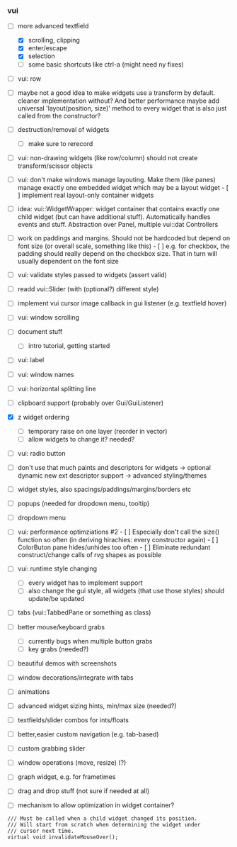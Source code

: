 ### vui

- [ ] more advanced textfield
  - [x] scrolling, clipping
  - [x] enter/escape
  - [x] selection
  - [ ] some basic shortcuts like ctrl-a (might need ny fixes)
- [ ] vui: row
- [ ] maybe not a good idea to make widgets use a transform by default.
      cleaner implementation without? And better performance
	  maybe add universal 'layout(position, size)' method to every widget
	  that is also just called from the constructor?
- [ ] destruction/removal of widgets
	- [ ] make sure to rerecord
- [ ] vui: non-drawing widgets (like row/column) should not create
      transform/scissor objects
- [ ] vui: don't make windows manage layouting. Make them (like panes) manage
      exactly one embedded widget which may be a layout widget
	  - [ ] implement real layout-only container widgets
- [ ] idea: vui::WidgetWrapper: widget container that contains exactly
      one child widget (but can have additional stuff). Automatically
	  handles events and stuff. Abstraction over Panel, multiple vui::dat
	  Controllers
- [ ] work on paddings and margins. Should not be hardcoded but depend
      on font size (or overall scale, something like this)
	  - [ ] e.g. for checkbox, the padding should really depend on the
	        checkbox size. That in turn will usually dependent on the font size
- [ ] vui: validate styles passed to widgets (assert valid)
- [ ] readd vui::Slider (with (optional?) different style)
- [ ] implement vui cursor image callback in gui listener (e.g. textfield hover)
- [ ] vui: window scrolling
- [ ] document stuff
  - [ ] intro tutorial, getting started
- [ ] vui: label
- [ ] vui: window names
- [ ] vui: horizontal splitting line
- [ ] clipboard support (probably over Gui/GuiListener)
- [x] z widget ordering
  - [ ] temporary raise on one layer (reorder in vector)
  - [ ] allow widgets to change it? needed?
- [ ] vui: radio button
- [ ] don't use that much paints and descriptors for widgets
  -> optional dynamic new ext descriptor support
  -> advanced styling/themes
- [ ] widget styles, also spacings/paddings/margins/borders etc
- [ ] popups (needed for dropdown menu, tooltip)
- [ ] dropdown menu
- [ ] vui: performance optimziations #2
      - [ ] Especially don't call the size() function so often (in
	        deriving hirachies: every constructor again)
	  - [ ] ColorButon pane hides/unhides too often
	  - [ ] Eliminate redundant construct/change calls of rvg shapes as
	        possible
- [ ] vui: runtime style changing
	- [ ] every widget has to implement support
	- [ ] also change the gui style, all widgets (that use those styles)
	      should update/be updated
- [ ] tabs (vui::TabbedPane or something as class)
- [ ] better mouse/keyboard grabs
  - [ ] currently bugs when multiple button grabs
  - [ ] key grabs (needed?)
- [ ] beautiful demos with screenshots
- [ ] window decorations/integrate with tabs
- [ ] animations
- [ ] advanced widget sizing hints, min/max size (needed?)
- [ ] textfields/slider combos for ints/floats
- [ ] better,easier custom navigation (e.g. tab-based)
- [ ] custom grabbing slider
- [ ] window operations (move, resize) (?)
- [ ] graph widget, e.g. for frametimes
- [ ] drag and drop stuff (not sure if needed at all)


- [ ] mechanism to allow optimization in widget container?

```
/// Must be called when a child widget changed its position.
/// Will start from scratch when determining the widget under
/// cursor next time.
virtual void invalidateMouseOver();
```
